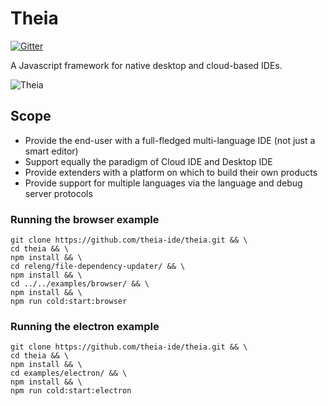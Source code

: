 # Theia
[![Gitter](https://img.shields.io/badge/chat-on%20gitter-blue.svg)](https://gitter.im/theia-ide/theia)

A Javascript framework for native desktop and cloud-based IDEs.

![Theia](https://cloud.githubusercontent.com/assets/372735/25758586/6939d0de-31cf-11e7-998a-e4ce997dd6b8.png)

## Scope
 - Provide the end-user with a full-fledged multi-language IDE  (not just a smart editor)
 - Support equally the paradigm of Cloud IDE and Desktop IDE
 - Provide extenders with a platform on which to build their own products
 - Provide support for multiple languages via the language and debug server protocols
 
 ### Running the browser example
 ```
 git clone https://github.com/theia-ide/theia.git && \
 cd theia && \
 npm install && \
 cd releng/file-dependency-updater/ && \
 npm install && \
 cd ../../examples/browser/ && \
 npm install && \
 npm run cold:start:browser
 ```

 ### Running the electron example
 ```
 git clone https://github.com/theia-ide/theia.git && \
 cd theia && \
 npm install && \
 cd examples/electron/ && \
 npm install && \
 npm run cold:start:electron
 ```
